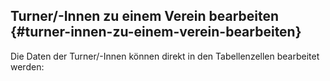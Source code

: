 ## Turner/-Innen zu einem Verein bearbeiten {#turner-innen-zu-einem-verein-bearbeiten}

Die Daten der Turner/-Innen können direkt in den Tabellenzellen bearbeitet werden: